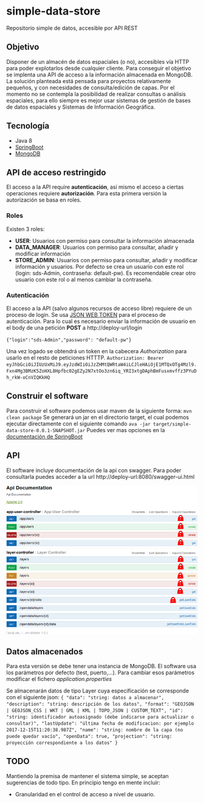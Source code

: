 # simple-data-store
Repositorio simple de datos, accesible por API REST

## Objetivo
Disponer de un almacén de datos espaciales (o no), accesibles vía HTTP para poder explotarlos desde cualquier cliente.
Para conseguir el objetivo se implenta una API de acceso a la información almacenada en MongoDB.
La solución planteada está pensada para proyectos relativamente pequeños, y con necesidades de consulta/edición de capas. Por el momento no se contempla la posibilidad de realizar consultas o análisis espaciales, para ello siempre es mejor usar sistemas de gestión de bases de datos espaciales y Sistemas de Información Geográfica.

## Tecnología
- Java 8
- [SpringBoot](https://projects.spring.io/spring-boot/)
- [MongoDB](http://www.mongodb.org/)

## API de acceso restringido
El acceso a la API require **autenticación**, así mismo el acceso a ciertas operaciones requiere **autorización**. Para esta primera versión la autorización se basa en roles.

### Roles
Existen 3 roles:
- **USER**: Usuarios con permiso para consultar la información almacenada
- **DATA_MANAGER**: Usuarios con permiso para consultar, añadir y modificar información
- **STORE_ADMIN**: Usuarios con permiso para consultar, añadir y modificar información y usuarios. Por defecto se crea un usuario con este rol (login: sds-Admin, contraseña: default-pw). Es recomendable crear otro usuario con este rol o al menos cambiar la contraseña.

### Autenticación
El acceso a la API (salvo algunos recursos de acceso libre) requiere de un proceso de login. Se usa [JSON WEB TOKEN](https://jwt.io/) para el proceso de autenticación. Para lo cual es necesario enviar la información de usuario en el body de una petición **POST** a http://deploy-url/login

`{"login":"sds-Admin","password": "default-pw"}`

Una vez logado se obtendrá un token en la cabecera *Authorization* para usarlo en el resto de peticiones HTTTP.
`Authorization: Bearer eyJhbGciOiJIUzUxMiJ9.eyJzdWIiOiJzZHMtQWRtaW4iLCJleHAiOjE1MTQxOTg4Mzl9.Fxn4Mg3BMzK5ZoHXL8Hpfbc02gEZy2N7xtOo3zn6iq_YRI3xtgDAphBmFusxmvffz3PYuDh_rkW-oCnVIQKkHQ`

## Construir el software
Para construir el software podemos usar maven de la siguiente forma:
`mvn clean package`
Se generará un jar en el directorio target, el cual podemos ejecutar directamente con el siguiente comando
`ava -jar target/simple-data-store-0.0.1-SNAPSHOT.jar`
Puedes ver mas opciones en la [documentación de SpringBoot](https://docs.spring.io/spring-boot/docs/current/reference/html/using-boot-running-your-application.html)

## API
El software incluye documentación de la api con swagger. Para poder consultarla puedes acceder a la url http://deploy-url:8080/swagger-ui.html

![Api-doc](simple-data-store-api-0.0.1.png)

## Datos almacenados
Para esta versión se debe tener una instancia de MongoDB. El software usa los parámetros por defecto (test, puerto,...). Para cambiar esos parámetros modificar el fichero *application.properties*

Se almacenarán datos de tipo Layer cuya especificación se corresponde con el siguiente json:
`{
  "data": "string: datos a almacenar",
  "description": "string: descripción de los datos",
  "format": "GEOJSON | GEOJSON_CSS | WKT | GML | KML | TOPO_JSON | CUSTOM_TEXT",
  "id": "string: identificador autoasignado (debe indicarse para actualizar o consultar)",
  "lastUpdate": "última fecha de modificacion: por ejemplo 2017-12-15T11:20:38.987Z",
  "name": "string: nombre de la capa (no puede quedar vacío",
  "openData": true,
  "projection": "string: proyección correspondiente a los datos"
}`

## TODO
Mantiendo la premisa de mantener el sistema simple, se aceptan sugerencias de todo tipo. En principio tengo en mente incluir:
- Granularidad en el control de acceso a nivel de usuario.

